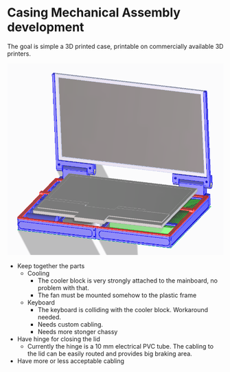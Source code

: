 # Casing Mechanical Assembly development

The goal is simple a 3D printed case, printable on commercially available 3D printers.

![](State_2022-11-18.png)

- Keep together the parts
	- Cooling
		- The cooler block is very strongly attached to the mainboard, no problem with that.
		- The fan must be mounted somehow to the plastic frame
	- Keyboard
		- The keyboard is colliding with the cooler block. Workaround needed.
		- Needs custom cabling.
		- Needs more stonger chassy
- Have hinge for closing the lid
	- Currently the hinge is a 10 mm electrical PVC tube. The cabling to the lid can be easily routed and provides big braking area.
- Have more or less acceptable cabling
